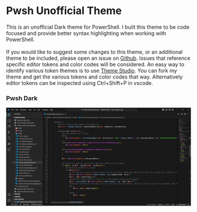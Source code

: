 # Pwsh Unofficial Theme

This is an unofficial Dark theme for PowerShell. I built this theme to be code focused and provide better syntax highlighting when working with PowerShell.
<br></br>
If you would like to suggest some changes to this theme, or an additional theme to be included, please open an issue on [Github](https://github.com/TheTaylorLee/pwsh-theme-unofficial). Issues that reference specific editor tokens and color codes will be considered. An easy way to identify various token themes is to use [Theme Studio](https://themes.vscode.one/theme/TheTaylorLee/nrtbsad6). You can fork my theme and get the various tokens and color codes that way. Alternatively editor tokens can be inspected using Ctrl+Shift+P in vscode.

### Pwsh Dark
![preview](https://raw.githubusercontent.com/TheTaylorLee/pwsh-theme-unofficial/master/assets/themepreview.png)